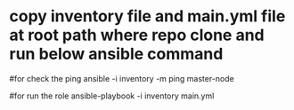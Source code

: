 # copy inventory file and main.yml file at root path where repo clone and run below ansible command

#for check the ping
ansible -i inventory -m ping master-node
  
#for run the role
ansible-playbook -i inventory main.yml
